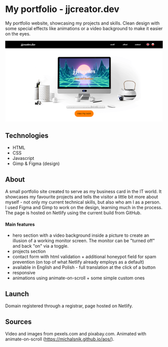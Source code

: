 # My portfolio - jjcreator.dev

My portfolio website, showcasing my projects and skills. Clean design with some special effects like animations or a video background to make it easier on the eyes. 

[![jjcreator.dev - developer portfolio](images/portfolio.png)](https://www.jjcreator.dev)


## Technologies

* HTML
* CSS
* Javascript
* Gimp & Figma (design)

## About

A small portfolio site created to serve as my business card in the IT world. It showcases my favourite projects and tells the visitor a little bit more about myself - not only my current technical skills, but also who am I as a person. I used Figma and Gimp to work on the design, learning much in the process. The page is hosted on Netlify using the current build from GitHub.

#### Main features

* hero section with a video background inside a picture to create an illusion of a working monitor screen. The monitor can be "turned off" and back "on" via a toggle.
* projects section
* contact form with html validation + additional honeypot field for spam prevention (on top of what Netlify already employs as a default)
* available in English and Polish - full translation at the click of a button
* responsive
* animations using animate-on-scroll + some simple custom ones

## Launch

Domain registered through a registrar, page hosted on Netlify.

## Sources

Video and images from pexels.com and pixabay.com. Animated with animate-on-scroll (https://michalsnik.github.io/aos/). 
